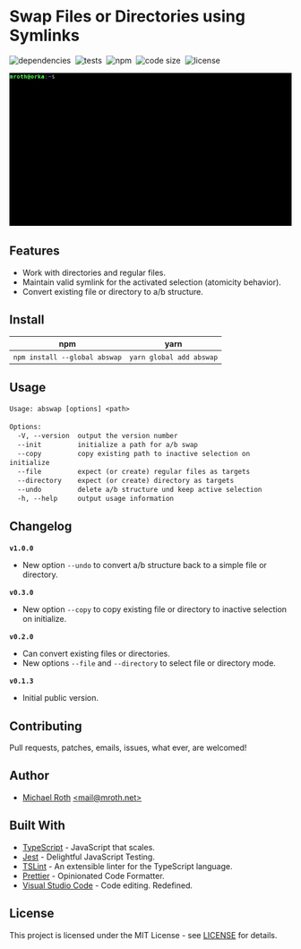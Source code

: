 # Swap Files or Directories using Symlinks

![dependencies](https://img.shields.io/librariesio/release/npm/abswap.svg?style=flat-square)&nbsp;&nbsp;![tests](https://img.shields.io/circleci/build/github/mrothNET/abswap/master.svg?label=tests&style=flat-square)&nbsp;&nbsp;![npm](https://img.shields.io/npm/v/abswap.svg?style=flat-square)&nbsp;&nbsp;![code size](https://img.shields.io/github/languages/code-size/mrothNET/abswap.svg?style=flat-square)&nbsp;&nbsp;![license](https://img.shields.io/github/license/mrothNET/abswap.svg?style=flat-square)

![Screencast](./assets/screencast-example.gif)


## Features

  * Work with directories and regular files.
  * Maintain valid symlink for the activated selection (atomicity behavior).
  * Convert existing file or directory to a/b structure.


## Install

|              npm              |           yarn           |
|:-----------------------------:|:------------------------:|
| `npm install --global abswap` | `yarn global add abswap` |


## Usage

```
Usage: abswap [options] <path>

Options:
  -V, --version  output the version number
  --init         initialize a path for a/b swap
  --copy         copy existing path to inactive selection on initialize
  --file         expect (or create) regular files as targets
  --directory    expect (or create) directory as targets
  --undo         delete a/b structure und keep active selection
  -h, --help     output usage information
```


## Changelog

**`v1.0.0`**
  - New option `--undo` to convert a/b structure back to a simple file or directory.

**`v0.3.0`**
  - New option `--copy` to copy existing file or directory to inactive selection on initialize.

**`v0.2.0`**
  - Can convert existing files or directories.
  - New options `--file` and `--directory` to select file or directory mode.

**`v0.1.3`**
  - Initial public version.


## Contributing

Pull requests, patches, emails, issues, what ever, are welcomed!


## Author

  * [Michael Roth](https://mroth.net/) [<<mail@mroth.net>>](mailto:mail@mroth.net)


## Built With

  * [TypeScript](https://www.typescriptlang.org/) - JavaScript that scales.
  * [Jest](https://jestjs.io/) - Delightful JavaScript Testing.
  * [TSLint](https://palantir.github.io/tslint/) - An extensible linter for the TypeScript language.
  * [Prettier](https://prettier.io/) - Opinionated Code Formatter.
  * [Visual Studio Code](https://code.visualstudio.com/) - Code editing. Redefined.


## License

This project is licensed under the MIT License - see [LICENSE](LICENSE) for details.
